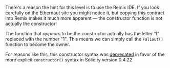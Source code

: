 There's a reason the hint for this level is to use the Remix IDE. If you look carefully on the Ethernaut site you might notice it, but copying this contract into Remix makes it much more apparent &mdash; the constructor function is not actually the constructor!

The function that _appears_ to be the constructor actually has the letter "l" replaced with the number "1". This means we can simply call the `Fal1out()` function to become the owner.

For reasons like this, this constructor syntax was [deprecated](https://github.com/ethereum/solidity/releases/tag/v0.4.22) in favor of the more explicit `constructor()` syntax in Solidity version 0.4.22